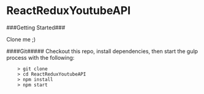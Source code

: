 # ReactReduxYoutubeAPI

###Getting Started###

Clone me ;)

####Git#####
Checkout this repo, install dependencies, then start the gulp process with the following:

```
	> git clone
	> cd ReactReduxYoutubeAPI
	> npm install
	> npm start
```
